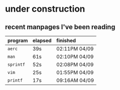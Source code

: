# under construction

## recent manpages I've been reading

| program | elapsed | finished |
| :---    | :---    | :---     |
| `aerc` | 39s | 02:11PM 04/09 |
| `man` | 61s | 02:10PM 04/09 |
| `sprintf` | 52s | 02:08PM 04/09 |
| `vim` | 25s | 01:55PM 04/09 |
| `printf` | 17s | 09:16AM 04/09 |